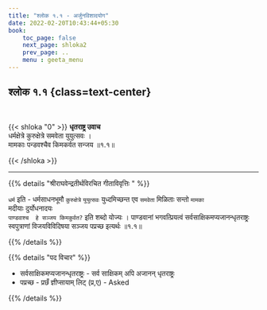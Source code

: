 ```yaml
---
title: "श्लोक १.१ - अर्जुनविशादयोग"
date: 2022-02-20T10:43:44+05:30
book:
    toc_page: false
    next_page: shloka2
    prev_page: ..
    menu : geeta_menu
---
```




## श्लोक १.१ {class=text-center}

<br/>

{{< shloka  "0"  >}}
**धृतराष्ट्र उवाच**  
धर्मक्षेत्रे कुरुक्षेत्रे समवेता युयुत्सवः ।  
मामकाः पन्डवश्चैव किमकर्वत सन्जय ॥१.१॥

 {{< /shloka >}}

---

{{% details "श्रीराघवेन्द्रतीर्थविरचित गीताविवृत्तिः " %}}

`धर्म`  इति -  धर्मसाधनभूमौ `कुरुक्षेत्रे`  `युयुत्सवः` 
युध्दमिच्छन्त एव `समवेता`  मिळिताः सन्तो  `मामका`  
मदीयाः दुर्योधनादयः  
`पाण्डवाश्च  हे सञ्जय किमकुर्वत?`  इति शब्दो योज्यः । 
पाण्डवानां भगवत्प्रियत्वं सर्वसाक्षिकमप्यजानन्धृतराष्ट्रः 
स्वपुत्राणां विजयविविदिषया सञ्जय पप्रच्छ इत्यर्थः ॥१.१॥

{{% /details %}}

{{% details "पद विचार" %}}
- सर्वसाक्षिकमप्यजानन्धृतराष्ट्रः - सर्व साक्षिकम् अपि अजानन् धृतराष्ट्रः
- पप्रच्छ - प्रछँ ज्ञीप्सायाम् लिट् (प्र,ए) - Asked 

{{% /details %}}